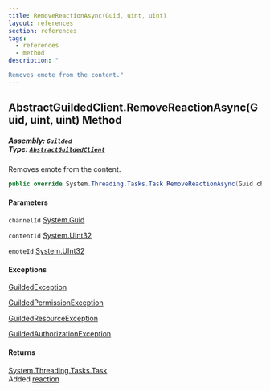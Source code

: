 ```yaml
---
title: RemoveReactionAsync(Guid, uint, uint)
layout: references
section: references
tags:
  - references
  - method
description: "

Removes emote from the content."
---
```


## AbstractGuildedClient.RemoveReactionAsync(Guid, uint, uint) Method
##### **Assembly:** `Guilded`<br/>**Type:** [`AbstractGuildedClient`](AbstractGuildedClient 'Guilded.AbstractGuildedClient')

Removes emote from the content.

```csharp
public override System.Threading.Tasks.Task RemoveReactionAsync(Guid channelId, uint contentId, uint emoteId);
```
#### Parameters

<a name='Guilded.AbstractGuildedClient.RemoveReactionAsync(Guid,uint,uint).channelId'></a>

`channelId` [System.Guid](https://docs.microsoft.com/en-us/dotnet/api/System.Guid 'System.Guid')

<a name='Guilded.AbstractGuildedClient.RemoveReactionAsync(Guid,uint,uint).contentId'></a>

`contentId` [System.UInt32](https://docs.microsoft.com/en-us/dotnet/api/System.UInt32 'System.UInt32')

<a name='Guilded.AbstractGuildedClient.RemoveReactionAsync(Guid,uint,uint).emoteId'></a>

`emoteId` [System.UInt32](https://docs.microsoft.com/en-us/dotnet/api/System.UInt32 'System.UInt32')

#### Exceptions

[GuildedException](GuildedException 'Guilded.Base.GuildedException')

[GuildedPermissionException](GuildedPermissionException 'Guilded.Base.GuildedPermissionException')

[GuildedResourceException](GuildedResourceException 'Guilded.Base.GuildedResourceException')

[GuildedAuthorizationException](GuildedAuthorizationException 'Guilded.Base.GuildedAuthorizationException')

#### Returns
[System.Threading.Tasks.Task](https://docs.microsoft.com/en-us/dotnet/api/System.Threading.Tasks.Task 'System.Threading.Tasks.Task')  
Added [reaction](Reaction 'Guilded.Base.Content.Reaction')